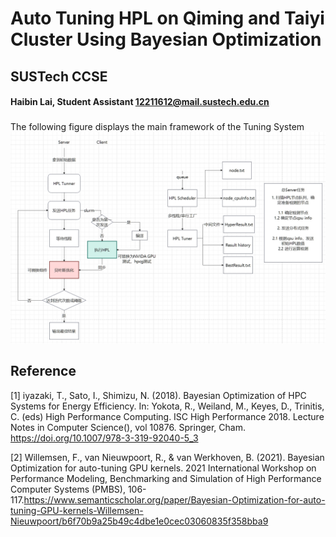 # Auto Tuning HPL on Qiming and Taiyi Cluster Using Bayesian Optimization

## SUSTech CCSE
#### Haibin Lai, Student Assistant 12211612@mail.sustech.edu.cn
### 

The following figure displays the main framework of the Tuning System 
![alt text](picture/Framework.png)




## Reference 
[1] iyazaki, T., Sato, I., Shimizu, N. (2018). Bayesian Optimization of HPC Systems for Energy Efficiency. In: Yokota, R., Weiland, M., Keyes, D., Trinitis, C. (eds) High Performance Computing. ISC High Performance 2018. Lecture Notes in Computer Science(), vol 10876. Springer, Cham. https://doi.org/10.1007/978-3-319-92040-5_3

[2] Willemsen, F., van Nieuwpoort, R., & van Werkhoven, B. (2021). Bayesian Optimization for auto-tuning GPU kernels. 2021 International Workshop on Performance Modeling, Benchmarking and Simulation of High Performance Computer Systems (PMBS), 106-117.https://www.semanticscholar.org/paper/Bayesian-Optimization-for-auto-tuning-GPU-kernels-Willemsen-Nieuwpoort/b6f70b9a25b49c4dbe1e0cec03060835f358bba9
